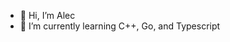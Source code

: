 - 👋 Hi, I’m Alec
- 🌱 I’m currently learning C++, Go, and Typescript

<!---
alecmalloc/alecmalloc is a ✨ special ✨ repository because its `README.md` (this file) appears on your GitHub profile.
You can click the Preview link to take a look at your changes.
--->
